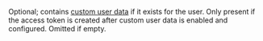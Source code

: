 Optional; contains [custom user
data](/realm/users/enable-custom-user-data#std-label-custom-user-data)
if it exists for the user. Only present if the access token is created
after custom user data is enabled and configured. Omitted if empty.
